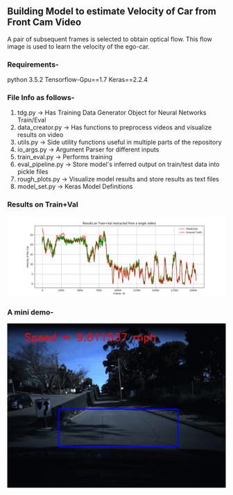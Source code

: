 ## Building Model to estimate Velocity of Car from Front Cam Video

A pair of subsequent frames is selected to obtain optical flow. This flow image is used to learn the velocity of the ego-car.

### Requirements-
python 3.5.2
Tensorflow-Gpu==1.7
Keras==2.2.4


### File Info as follows-
1. tdg.py -> Has Training Data Generator Object for Neural Networks Train/Eval
2. data_creator.py -> Has functions to preprocess videos and visualize results on video
3. utils.py -> Side utility functions useful in multiple parts of the repository
4. io_args.py -> Argument Parser for different inputs
5. train_eval.py -> Performs training
6. eval_pipeline.py -> Store model's inferred output on train/test data into pickle files
7. rough_plots.py -> Visualize model results and store results as text files 
8. model_set.py -> Keras Model Definitions


### Results on Train+Val
![alt text](Results_plot.png)

### A mini demo-

![](demo.gif)
